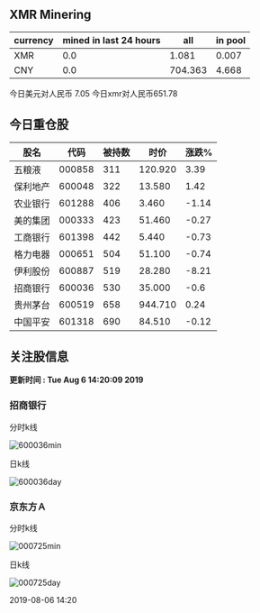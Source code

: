 ## XMR Minering

|currency|mined in last 24 hours|all|in pool|
|---|---|---|---|
|XMR|0.0|1.081|0.007|
|CNY|0.0|704.363|4.668|

今日美元对人民币 7.05	今日xmr对人民币651.78


## 今日重仓股 

|股名|代码|被持数|时价|涨跌%|
|---|---|---|---|---|
|五粮液|000858|311|120.920|3.39|
|保利地产|600048|322|13.580|1.42|
|农业银行|601288|406|3.460|-1.14|
|美的集团|000333|423|51.460|-0.27|
|工商银行|601398|442|5.440|-0.73|
|格力电器|000651|504|51.100|-0.74|
|伊利股份|600887|519|28.280|-8.21|
|招商银行|600036|530|35.000|-0.6|
|贵州茅台|600519|658|944.710|0.24|
|中国平安|601318|690|84.510|-0.12|

## 关注股信息
**更新时间 : Tue Aug  6 14:20:09 2019**
### 招商银行 
分时k线

![600036min](http://image.sinajs.cn/newchart/min/n/sh600036.gif)

日k线

![600036day](http://image.sinajs.cn/newchart/daily/n/sh600036.gif)

### 京东方Ａ 
分时k线

![000725min](http://image.sinajs.cn/newchart/min/n/sz000725.gif)

日k线

![000725day](http://image.sinajs.cn/newchart/daily/n/sz000725.gif)

2019-08-06 14:20